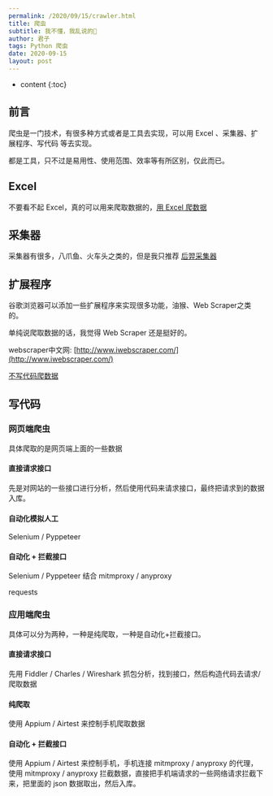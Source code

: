 ```yaml
---
permalink: /2020/09/15/crawler.html
title: 爬虫
subtitle: 我不懂，我乱说的🤣
author: 君子
tags: Python 爬虫
date: 2020-09-15
layout: post
---
```

* content
{:toc}

## 前言

爬虫是一门技术，有很多种方式或者是工具去实现，可以用 Excel 、采集器、扩展程序、写代码 等去实现。

都是工具，只不过是易用性、使用范围、效率等有所区别，仅此而已。

## Excel
不要看不起 Excel，真的可以用来爬取数据的，[用 Excel 爬数据](https://mp.weixin.qq.com/s/LPYZRTmNl85tX436CIUKPA)

## 采集器
采集器有很多，八爪鱼、火车头之类的，但是我只推荐 [后羿采集器](http://houyicaiji.com)

## 扩展程序
谷歌浏览器可以添加一些扩展程序来实现很多功能，油猴、Web Scraper之类的。

单纯说爬取数据的话，我觉得 Web Scraper 还是挺好的。

webscraper中文网: [http://www.iwebscraper.com/](http://www.iwebscraper.com/)

[不写代码爬数据](https://lbjheiheihei.xyz/2019/09/14/Crawl-Data-Without-Coding.html)

## 写代码

### 网页端爬虫
具体爬取的是网页端上面的一些数据

#### 直接请求接口
先是对网站的一些接口进行分析，然后使用代码来请求接口，最终把请求到的数据入库。

#### 自动化模拟人工
Selenium / Pyppeteer

#### 自动化 + 拦截接口
Selenium / Pyppeteer 结合 mitmproxy / anyproxy 

requests

### 应用端爬虫
具体可以分为两种，一种是纯爬取，一种是自动化+拦截接口。

#### 直接请求接口
先用 Fiddler / Charles / Wireshark 抓包分析，找到接口，然后构造代码去请求/爬取数据


#### 纯爬取
使用 Appium / Airtest 来控制手机爬取数据

#### 自动化 + 拦截接口
使用 Appium / Airtest 来控制手机，手机连接 mitmproxy / anyproxy 的代理，使用  mitmproxy / anyproxy 拦截数据，直接把手机端请求的一些网络请求拦截下来，把里面的 json 数据取出，然后入库。